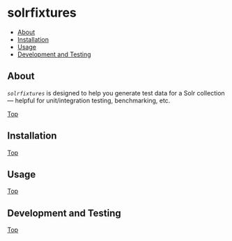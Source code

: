 solrfixtures
============

* [About](#about)
* [Installation](#installation)
* [Usage](#usage)
* [Development and Testing](#development-and-testing)

## About

*`solrfixtures`* is designed to help you generate test data for a Solr collection — helpful for unit/integration testing, benchmarking, etc.

[Top](#top)


## Installation

[Top](#top)


## Usage

[Top](#top)


## Development and Testing

[Top](#top)

